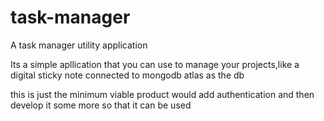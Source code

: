 # task-manager
A task manager utility application

Its a simple apllication that you can use to manage your projects,like a digital sticky note
connected to mongodb atlas as the db

this is just the minimum viable product
would add authentication and then develop it some more so that it can be used

